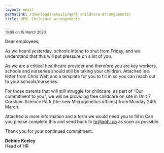 ```yaml
---
layout: email
permalink: /downloads/emails/qphl-childcare-arrangements/
title: QPHL Childcare arrangements
---
```


<small>16:99 on 19 March 2020</small>

Dear employees,

As we heard yesterday, schools intend to shut from Friday, and we understand that this will put pressure on a lot of you.

As we are a critical healthcare provider and therefore you are key workers, schools and nurseries should still be taking your children. Attached is a letter from Chris Watt and a template for you to fill in so you can reach out to your schools/nurseries.

For those parents that will still struggle for childcare, as part of “Our commitment to you”, we will be providing free childcare on site in Unit 7 Corsham Science Park (the new Microgenetics offices) from Monday 24th March.

Attached is more information and a form we would need you to fill in Can you please complete this and send back to hr@qphl.co as soon as possible.

Thank you for your continued commitment.

**Debbie Keeley**<br>
Head of HR